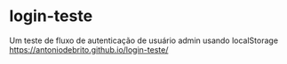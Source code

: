 # login-teste
Um teste de fluxo de autenticação de usuário admin usando localStorage  
https://antoniodebrito.github.io/login-teste/
